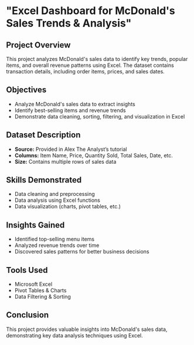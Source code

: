# "Excel Dashboard for McDonald's Sales Trends & Analysis"

## Project Overview  
This project analyzes McDonald's sales data to identify key trends, popular items, and overall revenue patterns using Excel. The dataset contains transaction details, including order items, prices, and sales dates.  

## Objectives  
- Analyze McDonald's sales data to extract insights  
- Identify best-selling items and revenue trends  
- Demonstrate data cleaning, sorting, filtering, and visualization in Excel  

## Dataset Description  
- **Source:** Provided in Alex The Analyst’s tutorial  
- **Columns:** Item Name, Price, Quantity Sold, Total Sales, Date, etc.  
- **Size:** Contains multiple rows of sales data  

## Skills Demonstrated  
- Data cleaning and preprocessing  
- Data analysis using Excel functions  
- Data visualization (charts, pivot tables, etc.)  

## Insights Gained  
- Identified top-selling menu items  
- Analyzed revenue trends over time  
- Discovered sales patterns for better business decisions  

## Tools Used  
- Microsoft Excel  
- Pivot Tables & Charts  
- Data Filtering & Sorting  

## Conclusion  
This project provides valuable insights into McDonald's sales data, demonstrating key data analysis techniques using Excel.  
